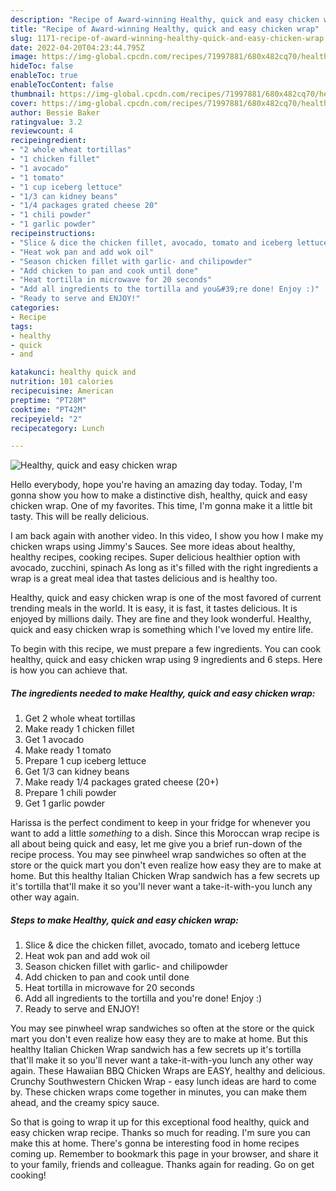 ```yaml
---
description: "Recipe of Award-winning Healthy, quick and easy chicken wrap"
title: "Recipe of Award-winning Healthy, quick and easy chicken wrap"
slug: 1171-recipe-of-award-winning-healthy-quick-and-easy-chicken-wrap
date: 2022-04-20T04:23:44.795Z
image: https://img-global.cpcdn.com/recipes/71997881/680x482cq70/healthy-quick-and-easy-chicken-wrap-recipe-main-photo.jpg
hideToc: false
enableToc: true
enableTocContent: false
thumbnail: https://img-global.cpcdn.com/recipes/71997881/680x482cq70/healthy-quick-and-easy-chicken-wrap-recipe-main-photo.jpg
cover: https://img-global.cpcdn.com/recipes/71997881/680x482cq70/healthy-quick-and-easy-chicken-wrap-recipe-main-photo.jpg
author: Bessie Baker
ratingvalue: 3.2
reviewcount: 4
recipeingredient:
- "2 whole wheat tortillas"
- "1 chicken fillet"
- "1 avocado"
- "1 tomato"
- "1 cup iceberg lettuce"
- "1/3 can kidney beans"
- "1/4 packages grated cheese 20"
- "1 chili powder"
- "1 garlic powder"
recipeinstructions:
- "Slice & dice the chicken fillet, avocado, tomato and iceberg lettuce"
- "Heat wok pan and add wok oil"
- "Season chicken fillet with garlic- and chilipowder"
- "Add chicken to pan and cook until done"
- "Heat tortilla in microwave for 20 seconds"
- "Add all ingredients to the tortilla and you&#39;re done! Enjoy :)"
- "Ready to serve and ENJOY!"
categories:
- Recipe
tags:
- healthy
- quick
- and

katakunci: healthy quick and 
nutrition: 101 calories
recipecuisine: American
preptime: "PT28M"
cooktime: "PT42M"
recipeyield: "2"
recipecategory: Lunch

---
```



![Healthy, quick and easy chicken wrap](https://img-global.cpcdn.com/recipes/71997881/680x482cq70/healthy-quick-and-easy-chicken-wrap-recipe-main-photo.jpg)

Hello everybody, hope you're having an amazing day today. Today, I'm gonna show you how to make a distinctive dish, healthy, quick and easy chicken wrap. One of my favorites. This time, I'm gonna make it a little bit tasty. This will be really delicious.

I am back again with another video. In this video, I show you how I make my chicken wraps using Jimmy&#39;s Sauces. See more ideas about healthy, healthy recipes, cooking recipes. Super delicious healthier option with avocado, zucchini, spinach As long as it&#39;s filled with the right ingredients a wrap is a great meal idea that tastes delicious and is healthy too.

Healthy, quick and easy chicken wrap is one of the most favored of current trending meals in the world. It is easy, it is fast, it tastes delicious. It is enjoyed by millions daily. They are fine and they look wonderful. Healthy, quick and easy chicken wrap is something which I've loved my entire life.


To begin with this recipe, we must prepare a few ingredients. You can cook healthy, quick and easy chicken wrap using 9 ingredients and 6 steps. Here is how you can achieve that.

<!--inarticleads1-->

##### The ingredients needed to make Healthy, quick and easy chicken wrap:

1. Get 2 whole wheat tortillas
1. Make ready 1 chicken fillet
1. Get 1 avocado
1. Make ready 1 tomato
1. Prepare 1 cup iceberg lettuce
1. Get 1/3 can kidney beans
1. Make ready 1/4 packages grated cheese (20+)
1. Prepare 1 chili powder
1. Get 1 garlic powder


Harissa is the perfect condiment to keep in your fridge for whenever you want to add a little *something* to a dish. Since this Moroccan wrap recipe is all about being quick and easy, let me give you a brief run-down of the recipe process. You may see pinwheel wrap sandwiches so often at the store or the quick mart you don&#39;t even realize how easy they are to make at home. But this healthy Italian Chicken Wrap sandwich has a few secrets up it&#39;s tortilla that&#39;ll make it so you&#39;ll never want a take-it-with-you lunch any other way again. 

<!--inarticleads2-->

##### Steps to make Healthy, quick and easy chicken wrap:

1. Slice & dice the chicken fillet, avocado, tomato and iceberg lettuce
1. Heat wok pan and add wok oil
1. Season chicken fillet with garlic- and chilipowder
1. Add chicken to pan and cook until done
1. Heat tortilla in microwave for 20 seconds
1. Add all ingredients to the tortilla and you&#39;re done! Enjoy :)
1. Ready to serve and ENJOY!

You may see pinwheel wrap sandwiches so often at the store or the quick mart you don&#39;t even realize how easy they are to make at home. But this healthy Italian Chicken Wrap sandwich has a few secrets up it&#39;s tortilla that&#39;ll make it so you&#39;ll never want a take-it-with-you lunch any other way again. These Hawaiian BBQ Chicken Wraps are EASY, healthy and delicious. Crunchy Southwestern Chicken Wrap - easy lunch ideas are hard to come by. These chicken wraps come together in minutes, you can make them ahead, and the creamy spicy sauce. 

So that is going to wrap it up for this exceptional food healthy, quick and easy chicken wrap recipe. Thanks so much for reading. I'm sure you can make this at home. There's gonna be interesting food in home recipes coming up. Remember to bookmark this page in your browser, and share it to your family, friends and colleague. Thanks again for reading. Go on get cooking!
